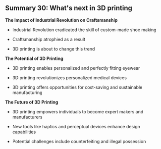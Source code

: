 ## Summary 30: What's next in 3D printing

**The Impact of Industrial Revolution on Craftsmanship**

- Industrial Revolution eradicated the skill of custom-made shoe making
- Craftsmanship atrophied as a result
- 3D printing is about to change this trend

**The Potential of 3D Printing**

- 3D printing enables personalized and perfectly fitting eyewear
- 3D printing revolutionizes personalized medical devices
- 3D printing offers opportunities for cost-saving and sustainable manufacturing

**The Future of 3D Printing**

- 3D printing empowers individuals to become expert makers and manufacturers
- New tools like haptics and perceptual devices enhance design capabilities
- Potential challenges include counterfeiting and illegal possession